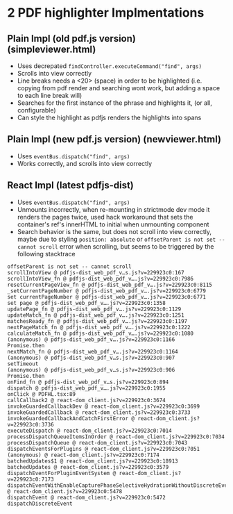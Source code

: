 # 2 PDF highlighter Implmentations

## Plain Impl (old pdf.js version) (simpleviewer.html)

- Uses decrepated `findController.executeCommand("find", args)`
- Scrolls into view correctly
- Line breaks needs a <20> (space) in order to be highlighted (i.e. copying from pdf render and searching wont work, but adding a space to each line break will)
- Searches for the first instance of the phrase and highlights it, (or all, configurable)
- Can style the highlight as pdfjs renders the highlights into spans

## Plain Impl (new pdf.js version) (newviewer.html)

- Uses `eventBus.dispatch("find", args)`
- Works correctly, and scrolls into view correctly

## React Impl (latest pdfjs-dist)

- Uses `eventBus.dispatch("find", args)`
- Unmounts incorrectly, when re-mounting in strictmode dev mode it renders the pages twice, used hack workaround that sets the container's ref's innerHTML to initial when unmounting component
- Search behavior is the same, but does not scroll into view correctly, maybe due to styling `position: absolute` or `offsetParent is not set -- cannot scroll` error when scrolling, but seems to be triggered by the following stacktrace

```
offsetParent is not set -- cannot scroll
scrollIntoView @ pdfjs-dist_web_pdf_v…s.js?v=229923c0:167
scrollIntoView_fn @ pdfjs-dist_web_pdf_v….js?v=229923c0:7986
resetCurrentPageView_fn @ pdfjs-dist_web_pdf_v….js?v=229923c0:8115
_setCurrentPageNumber @ pdfjs-dist_web_pdf_v….js?v=229923c0:6779
set currentPageNumber @ pdfjs-dist_web_pdf_v….js?v=229923c0:6771
set page @ pdfjs-dist_web_pdf_v….js?v=229923c0:1358
updatePage_fn @ pdfjs-dist_web_pdf_v….js?v=229923c0:1129
updateMatch_fn @ pdfjs-dist_web_pdf_v….js?v=229923c0:1251
matchesReady_fn @ pdfjs-dist_web_pdf_v….js?v=229923c0:1197
nextPageMatch_fn @ pdfjs-dist_web_pdf_v….js?v=229923c0:1222
calculateMatch_fn @ pdfjs-dist_web_pdf_v….js?v=229923c0:1080
(anonymous) @ pdfjs-dist_web_pdf_v….js?v=229923c0:1166
Promise.then  
nextMatch_fn @ pdfjs-dist_web_pdf_v….js?v=229923c0:1164
(anonymous) @ pdfjs-dist_web_pdf_v…s.js?v=229923c0:907
setTimeout  
(anonymous) @ pdfjs-dist_web_pdf_v…s.js?v=229923c0:906
Promise.then  
onFind_fn @ pdfjs-dist_web_pdf_v…s.js?v=229923c0:894
dispatch @ pdfjs-dist_web_pdf_v….js?v=229923c0:1955
onClick @ PDFHL.tsx:89
callCallback2 @ react-dom_client.js?v=229923c0:3674
invokeGuardedCallbackDev @ react-dom_client.js?v=229923c0:3699
invokeGuardedCallback @ react-dom_client.js?v=229923c0:3733
invokeGuardedCallbackAndCatchFirstError @ react-dom_client.js?v=229923c0:3736
executeDispatch @ react-dom_client.js?v=229923c0:7014
processDispatchQueueItemsInOrder @ react-dom_client.js?v=229923c0:7034
processDispatchQueue @ react-dom_client.js?v=229923c0:7043
dispatchEventsForPlugins @ react-dom_client.js?v=229923c0:7051
(anonymous) @ react-dom_client.js?v=229923c0:7174
batchedUpdates$1 @ react-dom_client.js?v=229923c0:18913
batchedUpdates @ react-dom_client.js?v=229923c0:3579
dispatchEventForPluginEventSystem @ react-dom_client.js?v=229923c0:7173
dispatchEventWithEnableCapturePhaseSelectiveHydrationWithoutDiscreteEventReplay @ react-dom_client.js?v=229923c0:5478
dispatchEvent @ react-dom_client.js?v=229923c0:5472
dispatchDiscreteEvent
```
